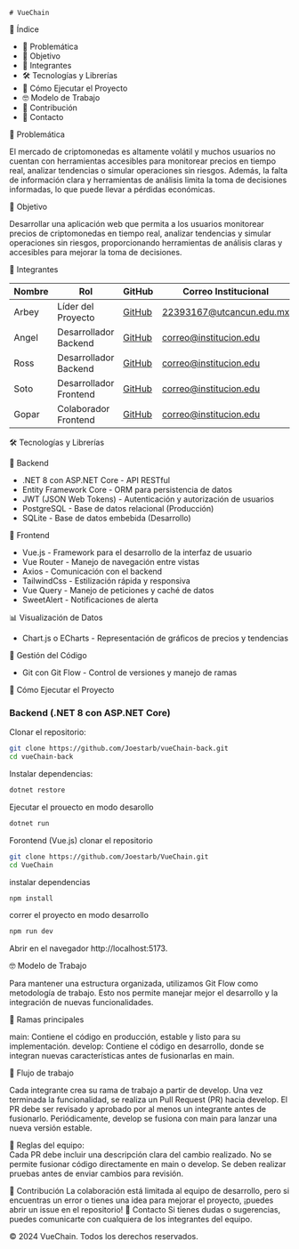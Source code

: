     # VueChain

📖 Índice

- 📌 Problemática
- 🎯 Objetivo
- 👥 Integrantes
- 🛠 Tecnologías y Librerías
- 🚀 Cómo Ejecutar el Proyecto
- 🤓 Modelo de Trabajo
- 📢 Contribución
- 📧 Contacto

📌 Problemática

El mercado de criptomonedas es altamente volátil y muchos usuarios no cuentan con herramientas accesibles para monitorear precios en tiempo real, analizar tendencias o simular operaciones sin riesgos. Además, la falta de información clara y herramientas de análisis limita la toma de decisiones informadas, lo que puede llevar a pérdidas económicas.

🎯 Objetivo

Desarrollar una aplicación web que permita a los usuarios monitorear precios de criptomonedas en tiempo real, analizar tendencias y simular operaciones sin riesgos, proporcionando herramientas de análisis claras y accesibles para mejorar la toma de decisiones.

👥 Integrantes

| Nombre | Rol | GitHub | Correo Institucional     |
| --- | --- | --- |--------------------------|
| Arbey | Líder del Proyecto | [GitHub](https://github.com/Joestarb) | 22393167@utcancun.edu.mx |
| Angel | Desarrollador Backend | [GitHub](https://github.com/Joestarb) | correo@institucion.edu   |
| Ross | Desarrollador Backend | [GitHub](https://github.com/Joestarb) | correo@institucion.edu   |
| Soto | Desarrollador Frontend | [GitHub](https://github.com/Joestarb) | correo@institucion.edu   |
| Gopar | Colaborador Frontend | [GitHub](https://github.com/Joestarb) | correo@institucion.edu   |

🛠 Tecnologías y Librerías

📌 Backend

- .NET 8 con ASP.NET Core - API RESTful
- Entity Framework Core - ORM para persistencia de datos
- JWT (JSON Web Tokens) - Autenticación y autorización de usuarios
- PostgreSQL - Base de datos relacional (Producción)
- SQLite - Base de datos embebida (Desarrollo)

🎨 Frontend

- Vue.js - Framework para el desarrollo de la interfaz de usuario
- Vue Router - Manejo de navegación entre vistas
- Axios - Comunicación con el backend
- TailwindCss - Estilización rápida y responsiva
- Vue Query - Manejo de peticiones y caché de datos
- SweetAlert - Notificaciones de alerta

📊 Visualización de Datos

- Chart.js o ECharts - Representación de gráficos de precios y tendencias

📌 Gestión del Código

- Git con Git Flow - Control de versiones y manejo de ramas

🚀 Cómo Ejecutar el Proyecto

### Backend (.NET 8 con ASP.NET Core)

Clonar el repositorio:

```bash
git clone https://github.com/Joestarb/vueChain-back.git
cd vueChain-back
```


Instalar dependencias:

```bash
dotnet restore
```
Ejecutar el prouecto en modo desarollo

```bash
dotnet run
```
Forontend (Vue.js)
clonar el repositorio

```bash 
git clone https://github.com/Joestarb/VueChain.git
cd VueChain
```
instalar dependencias

```bash
npm install
```
correr el proyecto en modo desarrollo

```bash
npm run dev
```
Abrir en el navegador http://localhost:5173.  

🤓 Modelo de Trabajo 

Para mantener una estructura organizada, utilizamos Git Flow como metodología de trabajo. Esto nos permite manejar mejor el desarrollo y la integración de nuevas funcionalidades.  

🔹 Ramas principales 

main: Contiene el código en producción, estable y listo para su implementación.
develop: Contiene el código en desarrollo, donde se integran nuevas características antes de fusionarlas en main.

🔹 Flujo de trabajo  

Cada integrante crea su rama de trabajo a partir de develop.
Una vez terminada la funcionalidad, se realiza un Pull Request (PR) hacia develop.
El PR debe ser revisado y aprobado por al menos un integrante antes de fusionarlo.
Periódicamente, develop se fusiona con main para lanzar una nueva versión estable.

📌 Reglas del equipo:  
Cada PR debe incluir una descripción clara del cambio realizado.
No se permite fusionar código directamente en main o develop.
Se deben realizar pruebas antes de enviar cambios para revisión.

📢 Contribución  La colaboración está limitada al equipo de desarrollo, pero si encuentras un error o tienes una idea para mejorar el proyecto, ¡puedes abrir un issue en el repositorio!  📧 Contacto  Si tienes dudas o sugerencias, puedes comunicarte con cualquiera de los integrantes del equipo.

© 2024 VueChain. Todos los derechos reservados.